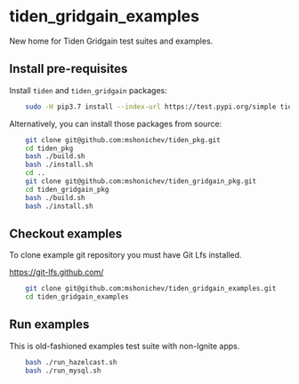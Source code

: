 # tiden_gridgain_examples

New home for Tiden Gridgain test suites and examples.

## Install pre-requisites

Install `tiden` and `tiden_gridgain` packages:

```bash
    sudo -H pip3.7 install --index-url https://test.pypi.org/simple tiden tiden_gridgain
```

Alternatively, you can install those packages from source:
```bash
    git clone git@github.com:mshonichev/tiden_pkg.git
    cd tiden_pkg
    bash ./build.sh
    bash ./install.sh
    cd ..
    git clone git@github.com:mshonichev/tiden_gridgain_pkg.git
    cd tiden_gridgain_pkg
    bash ./build.sh
    bash ./install.sh
```

## Checkout examples

To clone example git repository you must have Git Lfs installed.

https://git-lfs.github.com/

```bash
    git clone git@github.com:mshonichev/tiden_gridgain_examples.git
    cd tiden_gridgain_examples
```

## Run examples
This is old-fashioned examples test suite with non-Ignite apps.

```bash
    bash ./run_hazelcast.sh
    bash ./run_mysql.sh
```